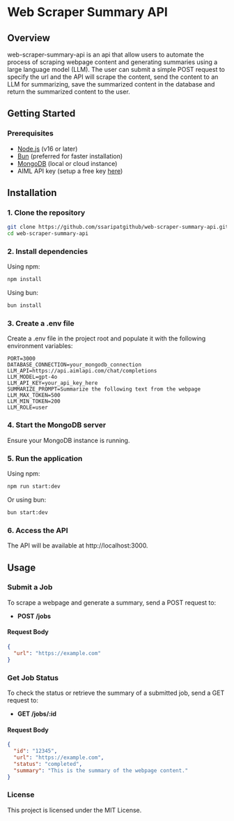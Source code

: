 # Web Scraper Summary API

## Overview
web-scraper-summary-api is an api that allow users to automate the process of scraping webpage content and generating summaries using a large language model (LLM). The user can submit a simple POST request to specify the url and the API will scrape the content, send the content to an LLM for summarizing, save the summarized content in the database and return the summarized content to the user.

## Getting Started
### Prerequisites
- [Node.js](https://nodejs.org/) (v16 or later)
- [Bun](https://bun.sh/) (preferred for faster installation)
- [MongoDB](https://www.mongodb.com) (local or cloud instance)
- AIML API key (setup a free key [here](https://aimlapi.com/))

## Installation

### 1. Clone the repository
```bash
git clone https://github.com/ssaripatgithub/web-scraper-summary-api.git
cd web-scraper-summary-api
```
### 2. Install dependencies
Using npm:
```bash
npm install
```
Using bun:
```bash
bun install
```

### 3. Create a .env file
Create a .env file in the project root and populate it with the following environment variables:
```dotenv
PORT=3000  
DATABASE_CONNECTION=your_mongodb_connection  
LLM_API=https://api.aimlapi.com/chat/completions  
LLM_MODEL=gpt-4o  
LLM_API_KEY=your_api_key_here  
SUMMARIZE_PROMPT=Summarize the following text from the webpage  
LLM_MAX_TOKEN=500  
LLM_MIN_TOKEN=200  
LLM_ROLE=user
```

### 4. Start the MongoDB server
Ensure your MongoDB instance is running.

### 5. Run the application
Using npm:
```bash
npm run start:dev
```
Or using bun:
```bash
bun start:dev
```

### 6. Access the API
The API will be available at http://localhost:3000.

## Usage

### Submit a Job
To scrape a webpage and generate a summary, send a POST request to:

- **POST /jobs**
#### Request Body
```json
{  
  "url": "https://example.com"  
}  
```

### Get Job Status
To check the status or retrieve the summary of a submitted job, send a GET request to:
- **GET /jobs/:id**
#### Request Body
```json
{  
  "id": "12345",  
  "url": "https://example.com",  
  "status": "completed",  
  "summary": "This is the summary of the webpage content."  
}
```

### License
This project is licensed under the MIT License.